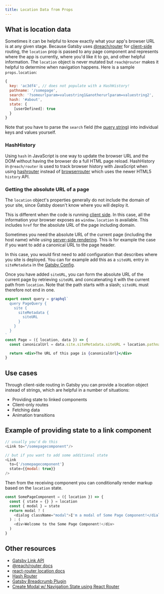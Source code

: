 ```yaml
---
title: Location Data from Props
---
```


## What is location data

Sometimes it can be helpful to know exactly what your app's browser URL is at any given stage. Because Gatsby uses [@reach/router](https://github.com/reach/router) for [client-side](/docs/glossary#client-side) routing, the `location` prop is passed to any page component and represents where the app is currently, where you'd like it to go, and other helpful information. The `location` object is never mutated but `reach@router` makes it helpful to determine when navigation happens. Here is a sample `props.location`:

```js
{
  key: 'ac3df4', // does not populate with a HashHistory!
  pathname: '/somepage',
  search: '?someurlparam=valuestring1&anotherurlparam=valuestring2',
  hash: '#about',
  state: {
    [userDefined]: true
  }
}
```

Note that you have to parse the `search` field (the [query string](https://developer.mozilla.org/en-US/docs/Web/API/URL/search)) into individual keys and values yourself.

### HashHistory

Using `hash` in JavaScript is one way to update the browser URL and the DOM without having the browser do a full HTML page reload. HashHistory in `@reach/router` is used to track browser history with JavaScript when using [hashrouter](https://reacttraining.com/react-router/web/api/HashRouter) instead of [browserrouter](https://reacttraining.com/react-router/web/api/BrowserRouter) which uses the newer HTML5 `history` API.

### Getting the absolute URL of a page

The `location` object's properties generally do not include the domain of your site, since Gatsby doesn't know where you will deploy it.

This is different when the code is running [client side](/docs/glossary#client-side). In this case, all the information your browser exposes as `window.location` is available. This includes `href` for the absolute URL of the page including domain.

Sometimes you need the absolute URL of the current page (including the host name) while using [server-side rendering](/docs/glossary/server-side-rendering/). This is for example the case if you want to add a canonical URL to the page header.

In this case, you would first need to add configuration that describes where you site is deployed. You can for example add this as a `siteURL` entry in `siteMetadata` in the [Gatsby Config](/docs/gatsby-config/).

Once you have added `siteURL`, you can form the absolute URL of the current page by retrieving `siteURL` and concatenating it with the current path from `location`. Note that the path starts with a slash; `siteURL` must therefore not end in one.

```jsx
export const query = graphql`
  query PageQuery {
    site {
      siteMetadata {
        siteURL
      }
    }
  }
`
const Page = ({ location, data }) => {
  const canonicalUrl = data.site.siteMetadata.siteURL + location.pathname)

  return <div>The URL of this page is {canonicalUrl}</div>
}
```

## Use cases

Through client-side routing in Gatsby you can provide a location object instead of strings, which are helpful in a number of situations:

- Providing state to linked components
- Client-only routes
- Fetching data
- Animation transitions

## Example of providing state to a link component

```jsx:title=index.js
// usually you'd do this
<Link to="/somepagecomponent"/>

// but if you want to add some additional state
<Link
  to={'/somepagecomponent'}
  state={{modal: true}}
/>
```

Then from the receiving component you can conditionally render markup based on the `location` state.

```jsx:title=some-page-component.js
const SomePageComponent = ({ location }) => {
  const { state = {} } = location
  const { modal } = state
  return modal ? (
    <dialog className="modal">I'm a modal of Some Page Component!</dialog>
  ) : (
    <div>Welcome to the Some Page Component!</div>
  )
}
```

## Other resources

- [Gatsby Link API](/docs/gatsby-link/)
- [@reach/router docs](https://reach.tech/router/api/Location)
- [react-router location docs](https://github.com/ReactTraining/react-router/blob/master/packages/react-router/docs/api/location.md)
- [Hash Router](https://reacttraining.com/react-router/web/api/HashRouter)
- [Gatsby Breadcrumb Plugin](/packages/gatsby-plugin-breadcrumb/#breadcrumb-props)
- [Create Modal w/ Navigation State using React Router](https://codedaily.io/tutorials/47/Create-a-Modal-Route-with-Link-and-Nav-State-in-React-Router)
